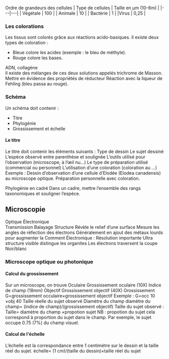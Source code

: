 Ordre de grandeurs des cellules
| Type de cellules | Taille en μm (10-6m) |
|---|---|
| Végétale | 100 |
| Animale | 10 |
| Bactérie | 1 |
|Virus | 0,25 |

### Les colorations

Les tissus sont colorés grâce aux réactions acido-basiques. Il existe deux types de coloration :
* Bleue colore les acides (exemple : le bleu de méthyle).
* Rouge colore les bases.
	
ADN, collagène	
Il existe des mélanges de ces deux solutions appelés trichrome de Masson.
Mettre en évidence des propriétés de réducteur
Réaction avec la liqueur de Fehling (bleu passa au rouge).

### Schéma 

Un schéma doit contenir :
* Titre
* Phylogénie
* Grossissement et échelle

#### Le titre

Le titre doit contenir les éléments suivants :
	Type de dessin
	Le sujet dessiné
	L’espèce observé entre parenthèse et soulignée 
	L’outils utilisé pour l’observation (microscope, à l’œil nu…)
	Le type de préparation utilisé (commercial ou personnel)
	L’utilisation d’une coloration (coloration au …)
Exemple : Dessin d’observation d’une cellule d’Elodée (Elodea canadensis) au microscope optique. Préparation personnelle avec coloration.

Phylogénie en cadré
Dans un cadre, mettre l’ensemble des rangs taxonomiques et souligner l’espèce.


## Microscopie

Optique	Électronique	
	Transmission	Balayage
	Structure	Révèle le relief d’une surface
		Mesure les angles de réfection des électrons
	Généralement en ajout des métaux lourds pour augmenter la 
Comment
Électronique :
	Résolution importante 
	Ultra structure visible distingue les organites
	Les électrons traversent la coupe
	Noir/blanc

### Microscope optique ou photonique

#### Calcul du grossissement 

Sur un microscope, on trouve
Oculaire 	Grossissement oculaire (10X)
Indice de champ (18mm)
Objectif	Grossissement objectif (40X)
Grossissement G=grossissement occulaire×grossissement objectif
Exemple : G=occ 10 ×obj 40 
Taille réelle du sujet observé
Diamètre du champ diamètre du champ=  (indice de champ)/(grossissement objectif)
Taille du sujet observé : Taille= diamètre du champ ×propotion sujet
NB : propotion du sujet cela correspond à proportion du sujet dans le champ. Par exemple, le sujet occupe 0.75 (7%) du champ visuel.

#### Calcul de l'échelle 

L’échelle est la correspondance entre 1 centimètre sur le dessin et la taille réel du sujet. 
échelle=  (1 cm)/(taille du dessin)×taille réel du sujet
